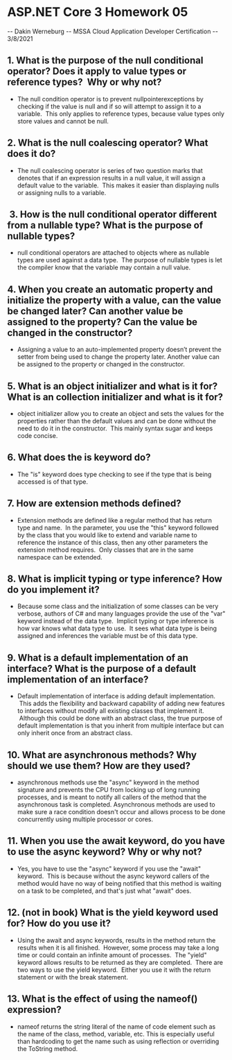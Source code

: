 # ASP.NET Core 3 Homework 05

-- Dakin Werneburg
-- MSSA Cloud Application Developer Certification
-- 3/8/2021

## 1. What is the purpose of the null conditional operator? Does it apply to value types or reference types?  Why or why not?
- The null condition operator is to prevent nullpointerexceptions by checking if the value is null and if so will attempt to assign it to a variable.  This only applies to reference types, because value types only store values and cannot be null.

## 2. What is the null coalescing operator? What does it do? 
- The null coalescing operator is series of two question marks that denotes that if an expression results in a null value, it will assign a default value to the variable.  This makes it easier than displaying nulls or assigning nulls to a variable.

##  3. How is the null conditional operator different from a nullable type? What is the purpose of nullable types?
- null conditional operators are attached to objects where as nullable types are used against a data type.  The purpose of nullable types is let the compiler know that the variable may contain a null value.


## 4. When you create an automatic property and initialize the property with a value, can the value be changed later? Can another value be assigned to the property? Can the value be changed in the constructor?
- Assigning a value to an auto-implemented property doesn’t prevent the setter from being used to change the property later. Another value can be assigned to the property or changed in the constructor.

## 5. What is an object initializer and what is it for? What is an collection initializer and what is it for?
- object initializer allow you to create an object and sets the values for the properties rather than the default values and can be done without the need to do it in the constructor.  This mainly syntax sugar and keeps code concise.


## 6. What does the is keyword do?
- The "is" keyword does type checking to see if the type that is being accessed is of that type.

## 7. How are extension methods defined?
- Extension methods are defined like a regular method that has return type and name.  In the parameter, you use the "this" keyword followed by the class that you would like to extend and variable name to reference the instance of this class, then any other parameters the extension method requires.  Only classes that are in the same namespace can be extended.


## 8. What is implicit typing or type inference? How do you implement it?
- Because some class and the initialization of some classes can be very verbose, authors of C# and many languages provide the use of the "var" keyword instead of the data type.  Implicit typing or type inference is how var knows what data type to use.  It sees what data type is being assigned and inferences the variable must be of this data type.


## 9. What is a default implementation of an interface? What is the purpose of a default implementation of an interface?
- Default implementation of interface is adding default implementation.  This adds the flexibility and backward capability of adding new features to interfaces without modify all existing classes that implement it.  Although this could be done with an abstract class, the true purpose of default implementation is that you inherit from multiple interface but can only inherit once from an abstract class.

## 10. What are asynchronous methods? Why should we use them? How are they used?
- asynchronous methods use the "async" keyword in the method signature and prevents the CPU from locking up of long running processes, and is meant to notify all callers of the method that the asynchronous task is completed. Asynchronous methods are used to make sure a race condition doesn't occur and allows process to be done concurrently using multiple processor or cores.

## 11. When you use the await keyword, do you have to use the async keyword? Why or why not?
- Yes, you have to use the "async" keyword if you use the "await" keyword.  This is because without the async keyword callers of the method would have no way of being notified that this method is waiting on a task to be completed, and that's just what "await" does.  

## 12. (not in book) What is the yield keyword used for? How do you use it?
- Using the await and async keywords, results in the method return the results when it is all finished.  However, some process may take a long time or could contain an infinite amount of processes.  The "yield" keyword allows results to be returned as they are completed.  There are two ways to use the yield keyword.  Either you use it with the return statement or with the break statement.

## 13. What is the effect of using the nameof() expression?
- nameof returns the string literal of the name of code element such as the name of the class, method, variable, etc. This is especially useful than hardcoding to get the name such as using reflection or overriding the ToString method.